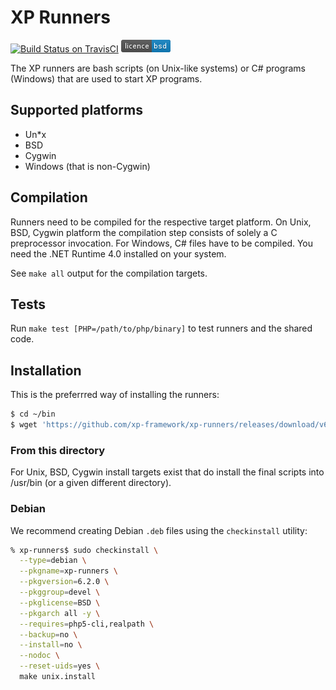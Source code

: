 # XP Runners

[![Build Status on TravisCI](https://secure.travis-ci.org/xp-framework/xp-runners.png)](http://travis-ci.org/xp-framework/xp-runners)
[![BSD Licence](https://raw.githubusercontent.com/xp-framework/web/master/static/licence-bsd.png)](https://github.com/xp-framework/core/blob/master/LICENCE.md)

The XP runners are bash scripts (on Unix-like systems) or C# programs (Windows) that are used to start XP programs.

## Supported platforms

* Un*x
* BSD
* Cygwin
* Windows (that is non-Cygwin)

## Compilation

Runners need to be compiled for the respective target platform. On Unix, BSD, Cygwin platform the compilation step consists of solely a C preprocessor invocation. For Windows, C# files have to be compiled. You need the .NET Runtime 4.0 installed on your system.

See `make all` output for the compilation targets.

## Tests

Run `make test [PHP=/path/to/php/binary]` to test runners and the shared code.

## Installation

This is the preferrred way of installing the runners:

```sh
$ cd ~/bin
$ wget 'https://github.com/xp-framework/xp-runners/releases/download/v6.2.0/setup' -O - | php
```

### From this directory

For Unix, BSD, Cygwin install targets exist that do install the final scripts into /usr/bin (or a given different directory).

### Debian

We recommend creating Debian `.deb` files using the `checkinstall` utility:

```sh
% xp-runners$ sudo checkinstall \
  --type=debian \
  --pkgname=xp-runners \
  --pkgversion=6.2.0 \
  --pkggroup=devel \
  --pkglicense=BSD \
  --pkgarch all -y \
  --requires=php5-cli,realpath \
  --backup=no \
  --install=no \
  --nodoc \
  --reset-uids=yes \
  make unix.install
```
